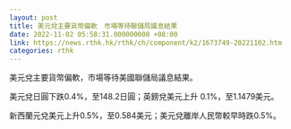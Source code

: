 ```yaml
---
layout: post
title: 美元兌主要貨幣偏軟　市場等待聯儲局議息結果
date: 2022-11-02 05:58:31.000000000 +08:00
link: https://news.rthk.hk/rthk/ch/component/k2/1673749-20221102.htm
categories: rthk
---
```


美元兌主要貨幣偏軟，市場等待美國聯儲局議息結果。

美元兌日圓下跌0.4%，至148.2日圓；英鎊兌美元上升 0.1%，至1.1479美元。 

新西蘭元兌美元上升0.5%，至0.584美元；美元兌離岸人民幣較早時跌0.5%。
